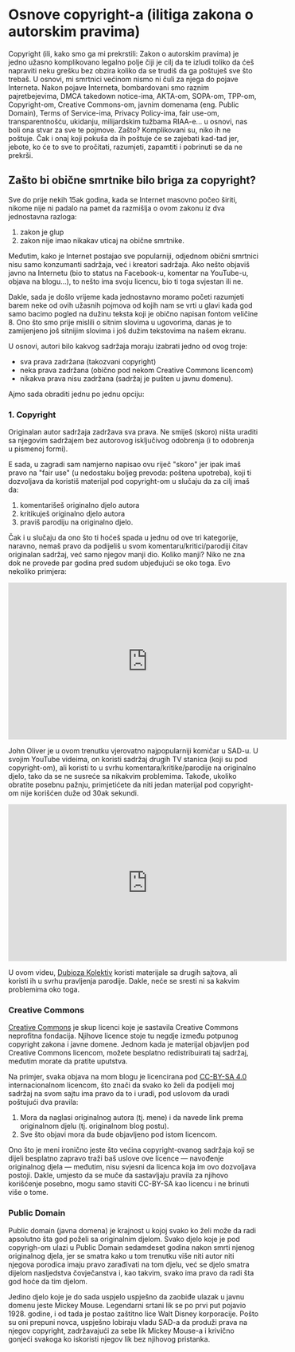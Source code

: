 # Osnove copyright-a (ilitiga zakona o autorskim pravima)

Copyright (ili, kako smo ga mi prekrstili: Zakon o autorskim pravima) je jedno užasno komplikovano legalno polje čiji je cilj da te izludi toliko da ćeš napraviti neku grešku bez obzira koliko da se trudiš da ga poštuješ sve što trebaš. U osnovi, mi smrtnici većinom nismo ni čuli za njega do pojave Interneta. Nakon pojave Interneta, bombardovani smo raznim pajretbejevima, DMCA takedown notice-ima, AKTA-om, SOPA-om, TPP-om, Copyright-om, Creative Commons-om, javnim domenama (eng. Public Domain), Terms of Service-ima, Privacy Policy-ima, fair use-om, transparentnošću, ukidanju, milijardskim tužbama RIAA-e... u osnovi, nas boli ona stvar za sve te pojmove. Zašto? Komplikovani su, niko ih ne poštuje. Čak i onaj koji pokuša da ih poštuje će se zajebati kad-tad jer, jebote, ko će to sve to pročitati, razumjeti, zapamtiti i pobrinuti se da ne prekrši.

## Zašto bi obične smrtnike bilo briga za copyright?

Sve do prije nekih 15ak godina, kada se Internet masovno počeo širiti, nikome nije ni padalo na pamet da razmišlja o ovom zakonu iz dva jednostavna razloga:

1. zakon je glup
2. zakon nije imao nikakav uticaj na obične smrtnike.

Međutim, kako je Internet postajao sve popularniji, odjednom obični smrtnici nisu samo konzumanti sadržaja, već i kreatori sadržaja. Ako nešto objaviš javno na Internetu (bio to status na Facebook-u, komentar na YouTube-u, objava na blogu...), to nešto ima svoju licencu, bio ti toga svjestan ili ne.

Dakle, sada je došlo vrijeme kada jednostavno moramo početi razumjeti barem neke od ovih užasnih pojmova od kojih nam se vrti u glavi kada god samo bacimo pogled na dužinu teksta koji je obično napisan fontom veličine 8. Ono što smo prije mislili o sitnim slovima u ugovorima, danas je to zamijenjeno još sitnijim slovima i još dužim tekstovima na našem ekranu.

U osnovi, autori bilo kakvog sadržaja moraju izabrati jedno od ovog troje:

* sva prava zadržana (takozvani copyright)
* neka prava zadržana (obično pod nekom Creative Commons licencom)
* nikakva prava nisu zadržana (sadržaj je pušten u javnu domenu).

Ajmo sada obraditi jednu po jednu opciju:

### 1. Copyright

Originalan autor sadržaja zadržava sva prava. Ne smiješ (skoro) ništa uraditi sa njegovim sadržajem bez autorovog isključivog odobrenja (i to odobrenja u pismenoj formi).

E sada, u zagradi sam namjerno napisao ovu riječ "skoro" jer ipak imaš pravo na "fair use" (u nedostaku boljeg prevoda: poštena upotreba), koji ti dozvoljava da koristiš materijal pod copyright-om u slučaju da za cilj imaš da:

1. komentarišeš originalno djelo autora
2. kritikuješ originalno djelo autora
3. praviš parodiju na originalno djelo.

Čak i u slučaju da ono što ti hoćeš spada u jednu od ove tri kategorije, naravno, nemaš pravo da podijeliš u svom komentaru/kritici/parodiji čitav originalan sadržaj, već samo njegov manji dio. Koliko manji? Niko ne zna dok ne provede par godina pred sudom ubjeđujući se oko toga. Evo nekoliko primjera:

<iframe width="560" height="315" src="https://www.youtube.com/embed/DlJEt2KU33I" frameborder="0" allowfullscreen></iframe>

John Oliver je u ovom trenutku vjerovatno najpopularniji komičar u SAD-u. U svojim YouTube videima, on koristi sadržaj drugih TV stanica (koji su pod copyright-om), ali koristi to u svrhu komentara/kritike/parodije na originalno djelo, tako da se ne susreće sa nikakvim problemima. Takođe, ukoliko obratite posebnu pažnju, primjetićete da niti jedan materijal pod copyright-om nije korišćen duže od 30ak sekundi.

<iframe width="560" height="315" src="https://www.youtube.com/embed/EuQLMXyGQOE" frameborder="0" allowfullscreen></iframe>

U ovom videu, [Dubioza Kolektiv](http://dubioza.org/) koristi materijale sa drugih sajtova, ali koristi ih u svrhu pravljenja parodije. Dakle, neće se sresti ni sa kakvim problemima oko toga.

### Creative Commons

[Creative Commons](http://creativecommons.org/) je skup licenci koje je sastavila Creative Commons neprofitna fondacija. Njihove licence stoje tu negdje između potpunog copyright zakona i javne domene. Jednom kada je materijal objavljen pod Creative Commons licencom, možete besplatno redistribuirati taj sadržaj, međutim morate da pratite uputstva.

Na primjer, svaka objava na mom blogu je licencirana pod [CC-BY-SA 4.0](https://creativecommons.org/licenses/by-sa/4.0/) internacionalnom licencom, što znači da svako ko želi da podijeli moj sadržaj na svom sajtu ima pravo da to i uradi, pod uslovom da uradi poštujući dva pravila:

1. Mora da naglasi originalnog autora (tj. mene) i da navede link prema originalnom djelu (tj. originalnom blog postu).
2. Sve što objavi mora da bude objavljeno pod istom licencom.

Ono što je meni ironično jeste što većina copyright-ovanog sadržaja koji se dijeli besplatno zapravo traži baš uslove ove licence — navođenje originalnog djela — međutim, nisu svjesni da licenca koja im ovo dozvoljava postoji. Dakle, umjesto da se muče da sastavljaju pravila za njihovo korišćenje posebno, mogu samo staviti CC-BY-SA kao licencu i ne brinuti više o tome.

### Public Domain

Public domain (javna domena) je krajnost u kojoj svako ko želi može da radi apsolutno šta god poželi sa originalnim djelom. Svako djelo koje je pod copyrigh-om ulazi u Public Domain sedamdeset godina nakon smrti njenog originalnog djela, jer se smatra kako u tom trenutku više niti autor niti njegova porodica imaju pravo zarađivati na tom djelu, već se djelo smatra dijelom nasljedstva čovječanstva i, kao takvim, svako ima pravo da radi šta god hoće da tim djelom.

Jedino djelo koje je do sada uspjelo uspješno da zaobiđe ulazak u javnu domenu jeste Mickey Mouse. Legendarni srtani lik se po prvi put pojavio 1928. godine, i od tada je postao zaštitno lice Walt Disney korporacije. Pošto su oni prepuni novca, uspješno lobiraju vladu SAD-a da produži prava na njegov copyright, zadržavajući za sebe lik Mickey Mouse-a i krivično gonjeći svakoga ko iskoristi njegov lik bez njihovog pristanka.

##
